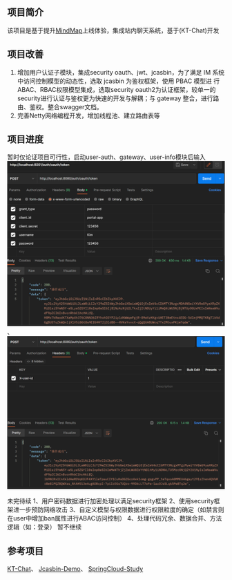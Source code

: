 ## 项目简介
该项目是基于提升[MindMap](https://github.com/Erym5/mindMap)上线体验，集成站内聊天系统，基于(KT-Chat)开发

## 项目改善
1. 增加用户认证子模块，集成security oauth、jwt、jcasbin，为了满足 IM 系统中访问控制模型的动态性，选取 jcasbin 为鉴权框架，使用 PBAC 模型进
行ABAC、RBAC权限模型集成，选取security oauth2为认证框架，较单一的security进行认证与鉴权更为快速的开发与解耦；与 gateway 整合，进行路由、鉴权。整合swagger文档。
2. 完善Netty网络编程开发，增加线程池、建立路由表等

## 项目进度
暂时仅论证项目可行性，启动user-auth、gateway、user-info模块后输入![img.png](img.png)、![img_1.png](img_1.png)

未完待续
1、用户密码数据进行加密处理以满足security框架
2、使用security框架进一步预防网络攻击
3、自定义模型与权限数据进行权限粒度的确定（如禁言则在user中增加ban属性进行ABAC访问控制）
4、处理代码冗余、数据合并、方法逻辑（如：登录）
暂不继续

## 参考项目
[KT-Chat](https://github1s.com/KimTou/KT-Chat)、
[Jcasbin-Demo](https://github.com/VINO42/jcasbin-springboot-demo)、
[SpringCloud-Study](https://github1s.com/macrozheng/springcloud-learning)